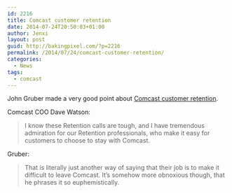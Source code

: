 ```yaml
---
id: 2216
title: Comcast customer retention
date: 2014-07-24T20:50:03+01:00
author: Jenxi
layout: post
guid: http://bakingpixel.com/?p=2216
permalink: /2014/07/24/comcast-customer-retention/
categories:
  - News
tags:
  - comcast
---
```

John Gruber made a very good point about [Comcast customer retention](http://daringfireball.net/linked/2014/07/23/comcast-making-it-easy).

Comcast COO Dave Watson:

> I know these Retention calls are tough, and I have tremendous admiration for our Retention professionals, who make it easy for customers to choose to stay with Comcast. 

Gruber:

> That is literally just another way of saying that their job is to make it difficult to leave Comcast. It’s somehow more obnoxious though, that he phrases it so euphemistically.